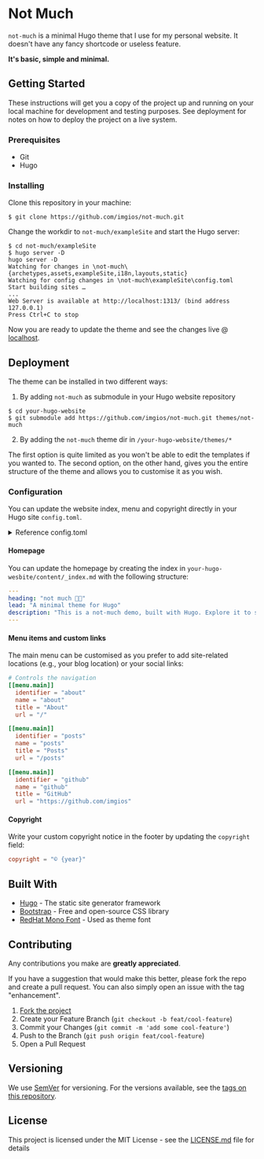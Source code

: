 # Not Much

`not-much` is a minimal Hugo theme that I use for my personal website. It doesn't have any fancy shortcode or useless feature.

**It's basic, simple and minimal.**

## Getting Started

These instructions will get you a copy of the project up and running on your local machine for development and testing purposes. See deployment for notes on how to deploy the project on a live system.

### Prerequisites

- Git
- Hugo

### Installing

Clone this repository in your machine:

```shell
$ git clone https://github.com/imgios/not-much.git
```

Change the workdir to `not-much/exampleSite` and start the Hugo server:

```shell
$ cd not-much/exampleSite
$ hugo server -D
hugo server -D
Watching for changes in \not-much\{archetypes,assets,exampleSite,i18n,layouts,static}
Watching for config changes in \not-much\exampleSite\config.toml
Start building sites …
...
Web Server is available at http://localhost:1313/ (bind address 127.0.0.1)
Press Ctrl+C to stop
```

Now you are ready to update the theme and see the changes live @ [localhost](http://localhost:1313/).

## Deployment

The theme can be installed in two different ways:

1. By adding `not-much` as submodule in your Hugo website repository

```shell
$ cd your-hugo-website
$ git submodule add https://github.com/imgios/not-much.git themes/not-much
```

2. By adding the `not-much` theme dir in `/your-hugo-website/themes/*`

The first option is quite limited as you won't be able to edit the templates if you wanted to. The second option, on the other hand, gives you the entire structure of the theme and allows you to customise it as you wish.

### Configuration

You can update the website index, menu and copyright directly in your Hugo site `config.toml`.

<details>
    <summary>Reference config.toml</summary>

```toml
# Override these settings with your own
languageCode = "en-us"
baseURL = "https://imgios.github.io/thoughts/"
title = "Giosuè Sulipano"
copyright = "© {year}"

themesDir = "../"
theme = "not-much" 

[markup]
  [markup.highlight]
    style = 'dracula'

# Controls the navigation
[[menu.main]]
  identifier = "about"
  name = "about"
  title = "About"
  url = "/"

[[menu.main]]
  identifier = "posts"
  name = "posts"
  title = "Posts"
  url = "/posts"
```

</details>

#### Homepage

You can update the homepage by creating the index in `your-hugo-wesbite/content/_index.md` with the following structure:

```yaml
---
heading: "not much 👋🏻"
lead: "A minimal theme for Hugo"
description: "This is a not-much demo, built with Hugo. Explore it to see what not-much is offering."
---
```

#### Menu items and custom links

The main menu can be customised as you prefer to add site-related locations (e.g., your blog location) or your social links:

```toml
# Controls the navigation
[[menu.main]]
  identifier = "about"
  name = "about"
  title = "About"
  url = "/"

[[menu.main]]
  identifier = "posts"
  name = "posts"
  title = "Posts"
  url = "/posts"

[[menu.main]]
  identifier = "github"
  name = "github"
  title = "GitHub"
  url = "https://github.com/imgios"
```

#### Copyright

Write your custom copyright notice in the footer by updating the `copyright` field:

```toml
copyright = "© {year}"
```

## Built With

* [Hugo](https://gohugo.io/) - The static site generator framework
* [Bootstrap](https://getbootstrap.com/) - Free and open-source CSS library
* [RedHat Mono Font](https://fonts.google.com/specimen/Red+Hat+Mono) - Used as theme font

## Contributing

<!-- Please read [CONTRIBUTING.md](CONTRIBUTING.md) for details on our code of conduct, and the process for submitting pull requests to us. -->
Any contributions you make are **greatly appreciated**.

If you have a suggestion that would make this better, please fork the repo and create a pull request. You can also simply open an issue with the tag "enhancement".

1. [Fork the project](https://github.com/imgios/not-much/fork)
2. Create your Feature Branch (`git checkout -b feat/cool-feature`)
3. Commit your Changes (`git commit -m 'add some cool-feature'`)
4. Push to the Branch (`git push origin feat/cool-feature`)
5. Open a Pull Request

## Versioning

We use [SemVer](http://semver.org/) for versioning. For the versions available, see the [tags on this repository](https://github.com/imgios/not-much/tags). 

## License

This project is licensed under the MIT License - see the [LICENSE.md](LICENSE.md) file for details